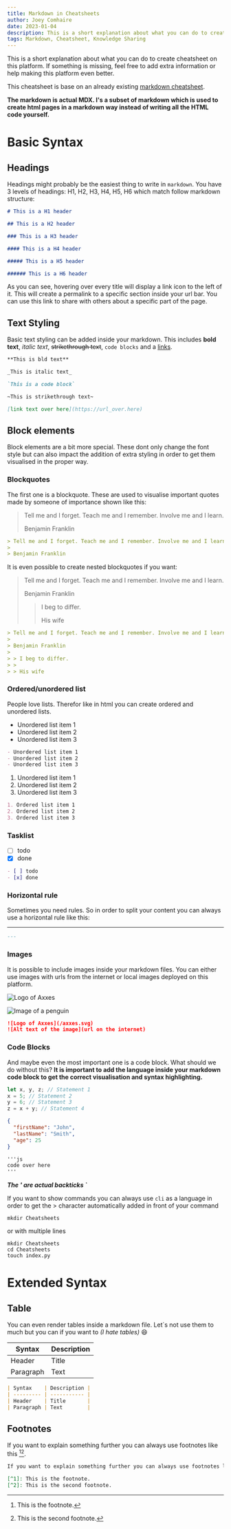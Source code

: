 ```yaml
---
title: Markdown in Cheatsheets
author: Joey Comhaire
date: 2023-01-04
description: This is a short explanation about what you can do to create cheatsheet on this platform. If something is missing, feel free to add extra information or help making this platform even better.
tags: Markdown, Cheatsheet, Knowledge Sharing
---
```


This is a short explanation about what you can do to create cheatsheet on this platform. If something is missing, feel free to add extra information or help making this platform even better.

This cheatsheet is base on an already existing [markdown cheatsheet](https://www.markdownguide.org/cheat-sheet/).

**The markdown is actual MDX. I's a subset of markdown which is used to create html pages in a markdown way instead of writing all the HTML code yourself.**

# Basic Syntax

## Headings

Headings might probably be the easiest thing to write in `markdown`. You have 3 levels of headings: H1, H2, H3, H4, H5, H6 which match follow markdown structure:

```markdown
# This is a H1 header

## This is a H2 header

### This is a H3 header

#### This is a H4 header

##### This is a H5 header

###### This is a H6 header
```

As you can see, hovering over every title will display a link icon to the left of it. This will create a permalink to a specific section inside your url bar. You can use this link to share with others about a specific part of the page.

## Text Styling

Basic text styling can be added inside your markdown. This includes **bold text**, _italic text_, ~~strikethrough text~~, `code blocks` and a [links](https:/google.com).

```markdown
**This is bld text**

_This is italic text_

`This is a code block`

~This is strikethrough text~

[link text over here](https://url_over.here)
```

## Block elements

Block elements are a bit more special. These dont only change the font style but can also impact the addition of extra styling in order to get them visualised in the proper way.

### Blockquotes

The first one is a blockquote. These are used to visualise important quotes made by someone of importance shown like this:

> Tell me and I forget. Teach me and I remember. Involve me and I learn.
>
> Benjamin Franklin

```markdown
> Tell me and I forget. Teach me and I remember. Involve me and I learn.
>
> Benjamin Franklin
```

It is even possible to create nested blockquotes if you want:

> Tell me and I forget. Teach me and I remember. Involve me and I learn.
>
> Benjamin Franklin
>
> > I beg to differ.
> >
> > His wife

```markdown
> Tell me and I forget. Teach me and I remember. Involve me and I learn.
>
> Benjamin Franklin
>
> > I beg to differ.
> >
> > His wife
```

### Ordered/unordered list

People love lists. Therefor like in html you can create ordered and unordered lists.

- Unordered list item 1
- Unordered list item 2
- Unordered list item 3

```markdown
- Unordered list item 1
- Unordered list item 2
- Unordered list item 3
```

1. Unordered list item 1
2. Unordered list item 2
3. Unordered list item 3

```markdown
1. Ordered list item 1
2. Ordered list item 2
3. Ordered list item 3
```

### Tasklist

- [ ] todo
- [x] done

```markdown
- [ ] todo
- [x] done
```

### Horizontal rule

Sometimes you need rules. So in order to split your content you can always use a horizontal rule like this:

---

```markdown
---
```

### Images

It is possible to include images inside your markdown files. You can either use images with urls from the internet or local images deployed on this platform.

![Logo of Axxes](/axxes.svg)

![Image of a penguin](https://images.unsplash.com/photo-1598257733238-97cf162c5ae0?ixlib=rb-4.0.3&ixid=MnwxMjA3fDB8MHxwaG90by1wYWdlfHx8fGVufDB8fHx8&auto=format&fit=crop&w=987&q=80)

```markdown
![Logo of Axxes](/axxes.svg)
![Alt text of the image](url on the internet)
```

### Code Blocks

And maybe even the most important one is a code block. What should we do without this? **It is important to add the language inside your markdown code block to get the correct visualisation and syntax highlighting.**

```js
let x, y, z; // Statement 1
x = 5; // Statement 2
y = 6; // Statement 3
z = x + y; // Statement 4
```

```json
{
  "firstName": "John",
  "lastName": "Smith",
  "age": 25
}
```

```markdown
'''js
code over here
'''
```

**_The ' are actual backticks `_**

If you want to show commands you can always use `cli` as a language in order to get the > character automatically added in front of your command

```cli
mkdir Cheatsheets
```

or with multiple lines

```cli
mkdir Cheatsheets
cd Cheatsheets
touch index.py
```

# Extended Syntax

## Table

You can even render tables inside a markdown file. Let`s not use them to much but you can if you want to _(I hate tables)_ 😄

| Syntax    | Description |
| --------- | ----------- |
| Header    | Title       |
| Paragraph | Text        |

```markdown
| Syntax    | Description |
| --------- | ----------- |
| Header    | Title       |
| Paragraph | Text        |
```

## Footnotes

If you want to explain something further you can always use footnotes like this [^1][^2].

[^1]: This is the footnote.
[^2]: This is the second footnote.

```markdown
If you want to explain something further you can always use footnotes like this [^1][^2].

[^1]: This is the footnote.
[^2]: This is the second footnote.
```
